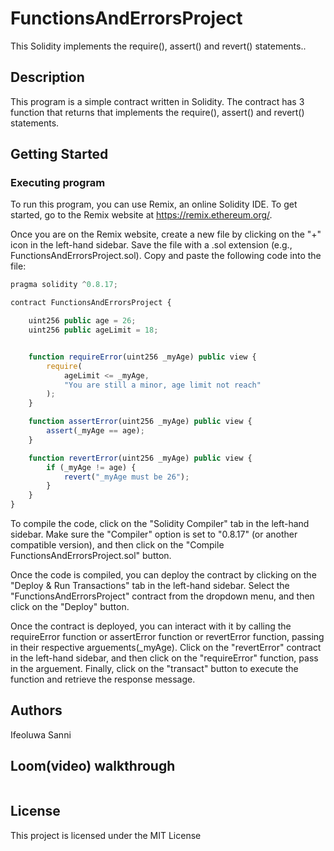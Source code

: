 # FunctionsAndErrorsProject

This Solidity implements the require(), assert() and revert() statements..

## Description

This program is a simple contract written in Solidity. The contract has 3 function that returns that implements the require(), assert() and revert() statements.

## Getting Started

### Executing program

To run this program, you can use Remix, an online Solidity IDE. To get started, go to the Remix website at https://remix.ethereum.org/.

Once you are on the Remix website, create a new file by clicking on the "+" icon in the left-hand sidebar. Save the file with a .sol extension (e.g., FunctionsAndErrorsProject.sol). Copy and paste the following code into the file:

```javascript
pragma solidity ^0.8.17;

contract FunctionsAndErrorsProject {

    uint256 public age = 26;
    uint256 public ageLimit = 18;


    function requireError(uint256 _myAge) public view {
        require(
            ageLimit <= _myAge,
            "You are still a minor, age limit not reach"
        );
    }

    function assertError(uint256 _myAge) public view {
        assert(_myAge == age);
    }

    function revertError(uint256 _myAge) public view {
        if (_myAge != age) {
            revert("_myAge must be 26");
        }
    }
}

```

To compile the code, click on the "Solidity Compiler" tab in the left-hand sidebar. Make sure the "Compiler" option is set to "0.8.17" (or another compatible version), and then click on the "Compile FunctionsAndErrorsProject.sol" button.

Once the code is compiled, you can deploy the contract by clicking on the "Deploy & Run Transactions" tab in the left-hand sidebar. Select the "FunctionsAndErrorsProject" contract from the dropdown menu, and then click on the "Deploy" button.

Once the contract is deployed, you can interact with it by calling the requireError function or assertError function or revertError function, passing in their respective arguements(_myAge). Click on the "revertError" contract in the left-hand sidebar, and then click on the "requireError" function, pass in the arguement. Finally, click on the "transact" button to execute the function and retrieve the response message.

## Authors
Ifeoluwa Sanni

## Loom(video) walkthrough
```bash

```
## License

This project is licensed under the MIT License